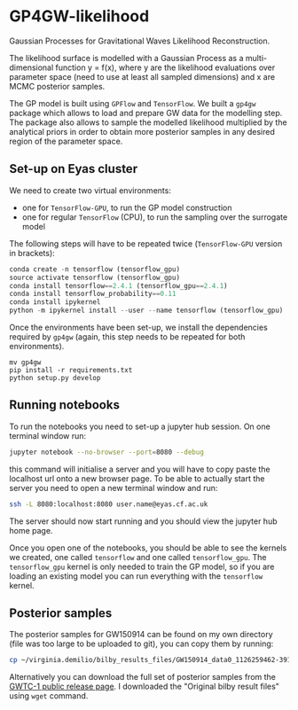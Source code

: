 # GP4GW-likelihood
Gaussian Processes for Gravitational Waves Likelihood Reconstruction.

The likelihood surface is modelled with a Gaussian Process as a multi-dimensional function y = f(x), where y are the likelihood evaluations over parameter space (need to use at least all sampled dimensions) and x are MCMC posterior samples.

The GP model is built using `GPFlow` and `TensorFlow`.
We built a `gp4gw` package which allows to load and prepare GW data for the modelling step. The package also allows to sample the modelled likelihood multiplied by the analytical priors in order to obtain more posterior samples in any desired region of the parameter space.

## Set-up on Eyas cluster
We need to create two virtual environments:
* one for `TensorFlow-GPU`, to run the GP model construction
* one for regular `TensorFlow` (CPU), to run the sampling over the surrogate model

The following steps will have to be repeated twice (`TensorFlow-GPU` version in brackets):
```python
conda create -n tensorflow (tensorflow_gpu)
source activate tensorflow (tensorflow_gpu)
conda install tensorflow==2.4.1 (tensorflow_gpu==2.4.1)
conda install tensorflow_probability==0.11
conda install ipykernel 
python -m ipykernel install --user --name tensorflow (tensorflow_gpu)
```
Once the environments have been set-up, we install the dependencies required by `gp4gw` (again, this step needs to be repeated for both environments).
```
mv gp4gw
pip install -r requirements.txt
python setup.py develop
```
## Running notebooks
To run the notebooks you need to set-up a jupyter hub session.
On one terminal window run:
```bash
jupyter notebook --no-browser --port=8080 --debug
```
this command will initialise a server and you will have to copy paste the localhost url onto a new browser page.
To be able to actually start the server you need to open a new terminal window and run:
```bash
ssh -L 8080:localhost:8080 user.name@eyas.cf.ac.uk
```
The server should now start running and you should view the jupyter hub home page.

Once you open one of the notebooks, you should be able to see the kernels we created, one called `tensorflow` and one called `tensorflow_gpu`.
The `tensorflow_gpu` kernel is only needed to train the GP model, so if you are loading an existing model you can run everything with the `tensorflow` kernel.

## Posterior samples
The posterior samples for GW150914 can be found on my own directory (file was too large to be uploaded to git), you can copy them by running:
```bash
cp ~/virginia.demilio/bilby_results_files/GW150914_data0_1126259462-391_analysis_H1L1_dynesty_merge_result.json .
```
Alternatively you can download the full set of posterior samples from the [GWTC-1 public release page](https://dcc.ligo.org/LIGO-P2000193/public). I downloaded the "Original bilby result files" using `wget` command.
